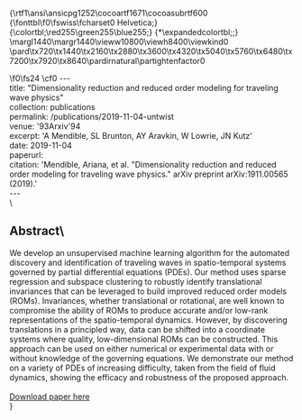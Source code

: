 {\rtf1\ansi\ansicpg1252\cocoartf1671\cocoasubrtf600
{\fonttbl\f0\fswiss\fcharset0 Helvetica;}
{\colortbl;\red255\green255\blue255;}
{\*\expandedcolortbl;;}
\margl1440\margr1440\vieww10800\viewh8400\viewkind0
\pard\tx720\tx1440\tx2160\tx2880\tx3600\tx4320\tx5040\tx5760\tx6480\tx7200\tx7920\tx8640\pardirnatural\partightenfactor0

\f0\fs24 \cf0 ---\
title: "Dimensionality reduction and reduced order modeling for traveling wave physics"\
collection: publications\
permalink: /publications/2019-11-04-untwist\
venue: \'93Arxiv\'94\
excerpt: 'A Mendible, SL Brunton, AY Aravkin, W Lowrie, JN Kutz'\
date: 2019-11-04\
paperurl: \
citation: 'Mendible, Ariana, et al. "Dimensionality reduction and reduced order modeling for traveling wave physics." arXiv preprint arXiv:1911.00565 (2019).'\
---\
\
## Abstract\
We develop an unsupervised machine learning algorithm for the automated discovery and identification of traveling waves in spatio-temporal systems governed by partial differential equations (PDEs). Our method uses sparse regression and subspace clustering to robustly identify translational invariances that can be leveraged to build improved reduced order models (ROMs). Invariances, whether translational or rotational, are well known to compromise the ability of ROMs to produce accurate and/or low-rank representations of the spatio-temporal dynamics. However, by discovering translations in a principled way, data can be shifted into a coordinate systems where quality, low-dimensional ROMs can be constructed. This approach can be used on either numerical or experimental data with or without knowledge of the governing equations. We demonstrate our method on a variety of PDEs of increasing difficulty, taken from the field of fluid dynamics, showing the efficacy and robustness of the proposed approach.\
\
[Download paper here](http://mendible.github.io/files/untwist.pdf)\
}